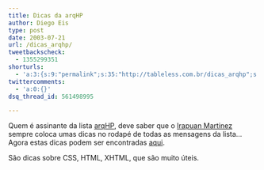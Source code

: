```yaml
---
title: Dicas da arqHP
author: Diego Eis
type: post
date: 2003-07-21
url: /dicas_arqhp/
tweetbackscheck:
  - 1355299351
shorturls:
  - 'a:3:{s:9:"permalink";s:35:"http://tableless.com.br/dicas_arqhp";s:7:"tinyurl";s:26:"http://tinyurl.com/3zcnlgg";s:4:"isgd";s:19:"http://is.gd/2flovw";}'
twittercomments:
  - 'a:0:{}'
dsq_thread_id: 561498995

---
```

Quem é assinante da lista [arqHP][1], deve saber que o [Irapuan Martinez][2] sempre coloca umas dicas no rodapé de todas as mensagens da lista&#8230; Agora estas dicas podem ser encontradas [aqui][3].
              
São dicas sobre CSS, HTML, XHTML, que são muito úteis.

 [1]: http://www.topica.com/lists/arqhp
 [2]: http://www.hypergraph.com.br/
 [3]: dicasarq.asp